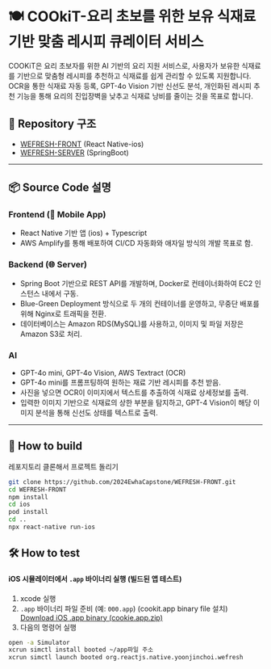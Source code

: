 # 🍽️ COOkiT-요리 초보를 위한 보유 식재료 기반 맞춤 레시피 큐레이터 서비스

COOKiT은 요리 초보자를 위한 AI 기반의 요리 지원 서비스로, 사용자가 보유한 식재료를 기반으로 맞춤형 레시피를 추천하고 식재료를 쉽게 관리할 수 있도록 지원합니다. OCR을 통한 식재료 자동 등록, GPT-4o Vision 기반 신선도 분석, 개인화된 레시피 추천 기능을 통해 요리의 진입장벽을 낮추고 식재료 낭비를 줄이는 것을 목표로 합니다.
## 📁 Repository 구조

- [WEFRESH-FRONT](https://github.com/2024EwhaCapstone/WEFRESH-FRONT) (React Native-ios)
- [WEFRESH-SERVER](https://github.com/2024EwhaCapstone/WEFRESH-SERVER) (SpringBoot)

---

## 📦 Source Code 설명

### Frontend (📱 Mobile App)
- React Native 기반 앱 (ios) + Typescript
- AWS Amplify를 통해 배포하여 CI/CD 자동화와 애자일 방식의 개발 목표로 함.

### Backend (🌐 Server)
- Spring Boot 기반으로 REST API를 개발하며, Docker로 컨테이너화하여 EC2 인스턴스 내에서 구동.
- Blue-Green Deployment 방식으로 두 개의 컨테이너를 운영하고, 무중단 배포를 위해 Nginx로 트래픽을 전환.
- 데이터베이스는 Amazon RDS(MySQL)를 사용하고, 이미지 및 파일 저장은 Amazon S3로 처리.


### AI
- GPT-4o mini, GPT-4o Vision, AWS Textract (OCR)
- GPT-4o mini를 프롬프팅하여 원하는 재료 기반 레시피를 추천 받음.
- 사진을 넣으면 OCR이 이미지에서 텍스트를 추출하여 식재료 상세정보를 출력.
- 입력한 이미지 기반으로 식재료의 상한 부분을 탐지하고, GPT-4 Vision이 해당 이미지 분석을 통해 신선도 상태를 텍스트로 출력.
---
## 📱 How to build
레포지토리 클론해서 프로젝트 돌리기

```bash
git clone https://github.com/2024EwhaCapstone/WEFRESH-FRONT.git
cd WEFRESH-FRONT
npm install
cd ios
pod install
cd ..
npx react-native run-ios
```

## 🛠️ How to test
####  iOS 시뮬레이터에서 `.app` 바이너리 실행 (빌드된 앱 테스트)

1. xcode 실행
2. `.app` 바이너리 파일 준비 (예: `000.app`)
   (cookit.app binary file 설치)
   [Download iOS .app binary (cookie.app.zip)](https://github.com/2024EwhaCapstone/Growth/releases/download/v1.0.0/cookit.app.zip)
3. 다음의 명령어 실행
```bash
open -a Simulator
xcrun simctl install booted ~/app파일 주소
xcrun simctl launch booted org.reactjs.native.yoonjinchoi.wefresh
```
